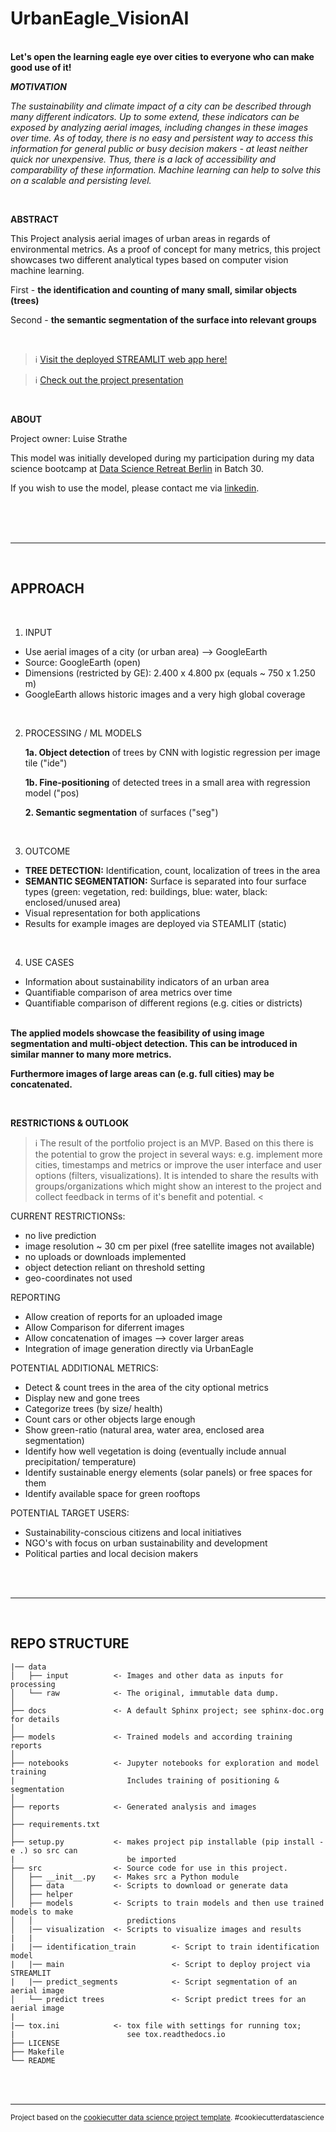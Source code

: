 UrbanEagle_VisionAI
==============================
<br>
<b>Let's open the learning eagle eye over cities to everyone who can make good use of it!</b>

<br>

***MOTIVATION***

*The sustainability and climate impact of a city can be described through many different indicators. Up to some extend, these indicators can be exposed by analyzing aerial images, including changes in these images over time. As of today, there is no easy and persistent way to access this information for general public or busy decision makers - at least neither quick nor unexpensive. Thus, there is a lack of accessibility and comparability of these information. Machine learning can help to solve this on a scalable and persisting level.*

<br>

**ABSTRACT**

This Project analysis aerial images of urban areas in regards of environmental metrics. As a proof of concept for many metrics, this project showcases two different analytical types based on computer vision machine learning.

First - **the identification and counting of many small, similar objects (trees)**

Second - **the semantic segmentation of the surface into relevant groups**

<br>

> ℹ️ <a target="_blank" href="https://share.streamlit.io/luisestrathe/urbaneagle_visionai/main/src/main.py"> Visit the deployed STREAMLIT web app here! </a>
   


> ℹ️ <a target="_blank" href="https://github.com/LuiseStrathe/urbaneagle_visionai/blob/main/UrbanEagle_final.pdf"> Check out the project presentation </a>

<br>


**ABOUT**

Project owner: Luise Strathe

This model was initially developed during my participation during my data science bootcamp at <a target="_blank" href="https://www.linkedin.com/in/luise-strathe/">Data Science Retreat Berlin</a> in Batch 30.

If you wish to use the model, please contact me via 
<a target="_blank" href="https://www.linkedin.com/in/luise-strathe/">linkedin</a>.
<br><br> 

<br><br>

----
<br>

APPROACH
----------------------------------------

<br>


1) INPUT  
- Use aerial images of a city (or urban area) --> GoogleEarth
- Source: GoogleEarth (open)
- Dimensions (restricted by GE): 2.400 x 4.800 px (equals ~ 750 x 1.250 m)
- GoogleEarth allows historic images and a very high global coverage

<br>

2) PROCESSING / ML MODELS

    **1a.   Object detection** of trees by CNN with logistic regression per image tile ("ide")

    **1b.   Fine-positioning** of detected trees in a small area with regression model ("pos)

    **2.    Semantic segmentation** of surfaces ("seg")

<br>

3) OUTCOME

- <b>TREE DETECTION:</b> Identification, count, localization of trees in the area
- <b>SEMANTIC SEGMENTATION:</b> Surface is separated into four surface types
   (green: vegetation, red: buildings, blue: water, black: enclosed/unused area)
- Visual representation for both applications
- Results for example images are deployed via STEAMLIT (static)

<br>

4) USE CASES
- Information about sustainability indicators of an urban area
- Quantifiable comparison of area metrics over time
- Quantifiable comparison of different regions (e.g. cities or districts) 

<br>
<b>The applied models showcase the feasibility of using image segmentation and multi-object detection. This can be introduced in similar manner to many more metrics.

Furthermore images of large areas can (e.g. full cities) may be concatenated.</b>


<br>



**RESTRICTIONS & OUTLOOK**

> ℹ️ The result of the portfolio project is an MVP. Based on this there is the potential to grow the project in several ways: e.g. implement more cities, timestamps and metrics or improve the user interface and user options (filters, visualizations).
It is intended to share the results with groups/organizations which might show an interest to the project and collect feedback in terms of it's benefit and potential.
< 


CURRENT RESTRICTIONSs:
- no live prediction
- image resolution ~ 30 cm per pixel (free satellite images not available)
- no uploads or downloads implemented
- object detection reliant on threshold setting
- geo-coordinates not used

REPORTING
- Allow creation of reports for an uploaded image
- Allow Comparison for diferrent images
- Allow concatenation of images --> cover larger areas
- Integration of image generation directly via UrbanEagle

POTENTIAL ADDITIONAL METRICS:
- Detect & count trees in the area of the city
optional metrics
- Display new and gone trees
- Categorize trees (by size/ health)
- Count cars or other objects large enough
- Show green-ratio (natural area, water area, enclosed area segmentation)
- Identify how well vegetation is doing (eventually include annual precipitation/ temperature)
- Identify sustainable energy elements (solar panels) or free spaces for them
- Identify available space for green rooftops

POTENTIAL TARGET USERS:
- Sustainability-conscious citizens and local initiatives
- NGO's with focus on urban sustainability and development
- Political parties and local decision makers




<br><br> 

----
<br>

REPO STRUCTURE
-----------------------------------------

    
    |── data
    │   ├── input          <- Images and other data as inputs for processing
    │   └── raw            <- The original, immutable data dump.
    │
    ├── docs               <- A default Sphinx project; see sphinx-doc.org for details
    │
    ├── models             <- Trained models and according training reports
    │
    ├── notebooks          <- Jupyter notebooks for exploration and model training
    |                         Includes training of positioning & segmentation
    │
    ├── reports            <- Generated analysis and images
    │
    ├── requirements.txt   
    │
    ├── setup.py           <- makes project pip installable (pip install -e .) so src can 
    |                         be imported
    ├── src                <- Source code for use in this project.
    │   ├── __init__.py    <- Makes src a Python module
    │   ├── data           <- Scripts to download or generate data
    │   ├── helper         
    │   ├── models         <- Scripts to train models and then use trained models to make
    │   │                     predictions
    │   |── visualization  <- Scripts to visualize images and results
    |   |
    |   |── identification_train        <- Script to train identification model
    |   |── main                        <- Script to deploy project via STREAMLIT
    |   |── predict_segments            <- Script segmentation of an aerial image
    │   └── predict trees               <- Script predict trees for an aerial image
    |
    |── tox.ini            <- tox file with settings for running tox; 
    |                         see tox.readthedocs.io
    ├── LICENSE 
    ├── Makefile    
    └── README   





<br><br> 

----
<p><small>Project based on the <a target="_blank" href="https://drivendata.github.io/cookiecutter-data-science/">cookiecutter data science project template</a>. #cookiecutterdatascience</small></p>
